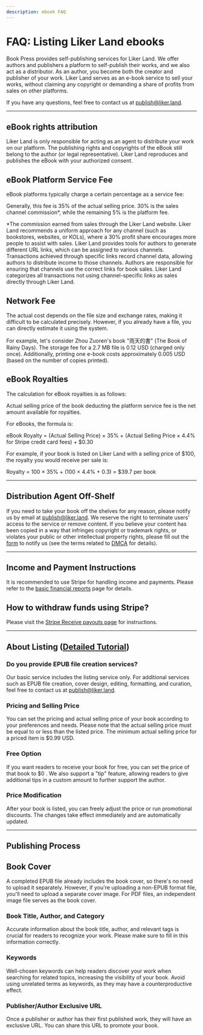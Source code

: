 ```yaml
---
description: ebook FAQ
---
```


# FAQ: Listing Liker Land ebooks

Book Press provides self-publishing services for Liker Land. We offer authors and publishers a platform to self-publish their works, and we also act as a distributor. As an author, you become both the creator and publisher of your work. Liker Land serves as an e-book service to sell your works, without claiming any copyright or demanding a share of profits from sales on other platforms.

If you have any questions, feel free to contact us at [publish@liker.land](mailto:publish@liker.land).

***

## eBook rights attribution

Liker Land is only responsible for acting as an agent to distribute your work on our platform. The publishing rights and copyrights of the eBook still belong to the author (or legal representative). Liker Land reproduces and publishes the eBook with your authorized consent.

## eBook Platform Service Fee

eBook platforms typically charge a certain percentage as a service fee:

Generally, this fee is 35% of the actual selling price. 30% is the sales channel commission\*, while the remaining 5% is the platform fee.

\*The commission earned from sales through the Liker Land website. Liker Land recommends a uniform approach for any channel (such as bookstores, websites, or KOLs), where a 30% profit share encourages more people to assist with sales. Liker Land provides tools for authors to generate different URL links, which can be assigned to various channels. Transactions achieved through specific links record channel data, allowing authors to distribute income to those channels. Authors are responsible for ensuring that channels use the correct links for book sales. Liker Land categorizes all transactions not using channel-specific links as sales directly through Liker Land.

## Network Fee

The actual cost depends on the file size and exchange rates, making it difficult to be calculated precisely. However, if you already have a file, you can directly estimate it using the system.

For example, let's consider Zhou Zuoren's book "雨天的書" (The Book of Rainy Days). The storage fee for a 2.7 MB file is 0.12 USD (charged only once). Additionally, printing one e-book costs approximately 0.005 USD (based on the number of copies printed).

## eBook Royalties

The calculation for eBook royalties is as follows:

Actual selling price of the book deducting the platform service fee is the net amount available for royalties.

For eBooks, the formula is:

eBook Royalty = (Actual Selling Price) × 35% + (Actual Selling Price × 4.4% for Stripe credit card fees) + $0.30

For example, if your book is listed on Liker Land with a selling price of $100, the royalty you would receive per sale is:

Royalty = 100 × 35% + (100 × 4.4% + 0.3) = $39.7 per book

***

## Distribution Agent Off-Shelf

If you need to take your book off the shelves for any reason, please notify us by email at [publish@liker.land](mailto:publish@liker.land). We reserve the right to terminate users' access to the service or remove content. If you believe your content has been copied in a way that infringes copyright or trademark rights, or violates your public or other intellectual property rights, please fill out the [form](https://docs.google.com/forms/d/e/1FAIpQLSfdFQH3TqY8US2TEkaJCMj4b5xgZamdvEC1YVwKadUX\_qORaA/viewform) to notify us (see the terms related to [DMCA](https://likecoin.notion.site/liker-land-Terms-of-Service-dfcc13cf114e4fbc809c25559ce1d0e8) for details).

***

## Income and Payment Instructions

It is recommended to use Stripe for handling income and payments. Please refer to the [basic financial reports](https://docs.stripe.com/reports) page for details.

## How to withdraw funds using Stripe?

Please visit the [Stripe Receive payouts page](https://docs.stripe.com/payouts) for instructions.

***

## About Listing ([Detailed Tutorial](./))

### Do you provide EPUB file creation services?

Our basic service includes the listing service only. For additional services such as EPUB file creation, cover design, editing, formatting, and curation, feel free to contact us at [publish@liker.land](mailto:publish@liker.land).

### Pricing and Selling Price

You can set the pricing and actual selling price of your book according to your preferences and needs. Please note that the actual selling price must be equal to or less than the listed price. The minimum actual selling price for a priced item is $0.99 USD.

### Free Option

If you want readers to receive your book for free, you can set the price of that book to $0 . We also support a "tip" feature, allowing readers to give additional tips in a custom amount to further support the author.

### Price Modification

After your book is listed, you can freely adjust the price or run promotional discounts. The changes take effect immediately and are automatically updated.

***

## Publishing Process

## Book Cover

A completed EPUB file already includes the book cover, so there's no need to upload it separately. However, if you're uploading a non-EPUB format file, you'll need to upload a separate cover image. For PDF files, an independent image file serves as the book cover.

### Book Title, Author, and Category

Accurate information about the book title, author, and relevant tags is crucial for readers to recognize your work. Please make sure to fill in this information correctly.

### Keywords

Well-chosen keywords can help readers discover your work when searching for related topics, increasing the visibility of your book. Avoid using unrelated terms as keywords, as they may have a counterproductive effect.

### Publisher/Author Exclusive URL

Once a publisher or author has their first published work, they will have an exclusive URL. You can share this URL to promote your book.

